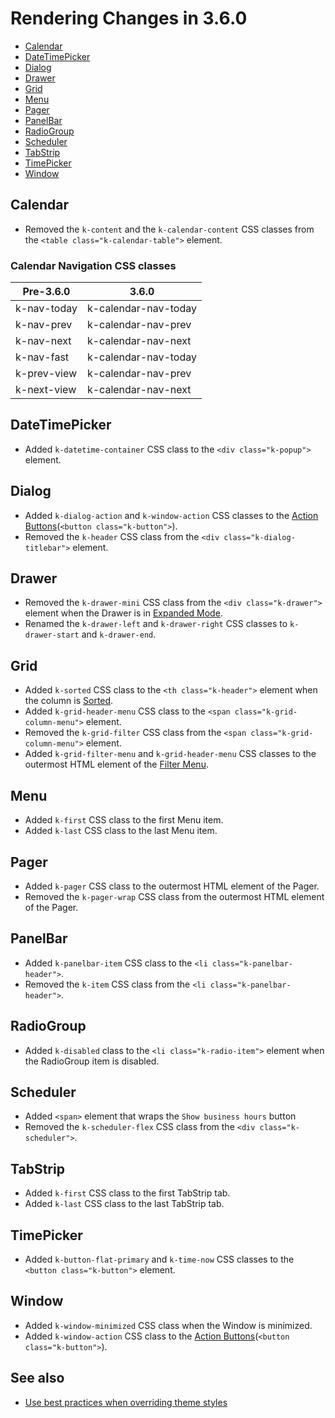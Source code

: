 
# Rendering Changes in 3.6.0

* [Calendar](#calendar)
* [DateTimePicker](#datetimepicker)
* [Dialog](#dialog)
* [Drawer](#drawer)
* [Grid](#grid)
* [Menu](#menu)
* [Pager](#pager)
* [PanelBar](#panelbar)
* [RadioGroup](#radiogroup)
* [Scheduler](#scheduler)
* [TabStrip](#tabstrip)
* [TimePicker](#timepicker)
* [Window](#window)

## Calendar

* Removed the `k-content` and the `k-calendar-content` CSS classes from the `<table class="k-calendar-table">` element.

### Calendar Navigation CSS classes

| Pre-3.6.0 | 3.6.0 |
|---|---|
| k-nav-today | k-calendar-nav-today |
| k-nav-prev | k-calendar-nav-prev |
| k-nav-next | k-calendar-nav-next |
| k-nav-fast | k-calendar-nav-today |
| k-prev-view | k-calendar-nav-prev |
| k-next-view | k-calendar-nav-next |

## DateTimePicker

* Added `k-datetime-container` CSS class to the `<div class="k-popup">` element.

## Dialog

* Added `k-dialog-action` and `k-window-action` CSS classes to the [Action Buttons](slug:dialog-action-buttons)(`<button class="k-button">`).
* Removed the `k-header` CSS class from the `<div class="k-dialog-titlebar">` element.

## Drawer

* Removed the `k-drawer-mini` CSS class from the `<div class="k-drawer">` element when the Drawer is in [Expanded Mode](slug:drawer-mini-mode).
* Renamed the `k-drawer-left` and `k-drawer-right` CSS classes to `k-drawer-start` and `k-drawer-end`.

## Grid

* Added `k-sorted` CSS class to the `<th class="k-header">` element when the column is [Sorted](slug:components/grid/features/sorting).
* Added `k-grid-header-menu` CSS class to the `<span class="k-grid-column-menu">` element.
* Removed the `k-grid-filter` CSS class from the `<span class="k-grid-column-menu">` element.
* Added `k-grid-filter-menu` and `k-grid-header-menu` CSS classes to the outermost HTML element of the [Filter Menu](slug:grid-filter-menu).

## Menu

* Added `k-first` CSS class to the first Menu item.
* Added `k-last` CSS class to the last Menu item.

## Pager

* Added `k-pager` CSS class to the outermost HTML element of the Pager.
* Removed the `k-pager-wrap` CSS class from the outermost HTML element of the Pager.

## PanelBar

* Added `k-panelbar-item` CSS class to the `<li class="k-panelbar-header">`.
* Removed the `k-item` CSS class from the `<li class="k-panelbar-header">`.

## RadioGroup

* Added `k-disabled` class to the `<li class="k-radio-item">` element when the RadioGroup item is disabled.

## Scheduler

* Added `<span>` element that wraps the `Show business hours` button
* Removed the `k-scheduler-flex` CSS class from the `<div class="k-scheduler">`.

## TabStrip

* Added `k-first` CSS class to the first TabStrip tab.
* Added `k-last` CSS class to the last TabStrip tab.

## TimePicker

* Added `k-button-flat-primary` and `k-time-now` CSS classes to the `<button class="k-button">` element.

## Window

* Added `k-window-minimized` CSS class when the Window is minimized.
* Added `k-window-action` CSS class to the [Action Buttons](slug:components/window/actions)(`<button class="k-button">`).

## See also

* [Use best practices when overriding theme styles](slug:themes-override#best-practices)
